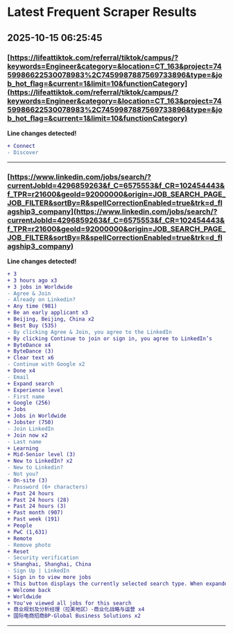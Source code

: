 # Latest Frequent Scraper Results

## 2025-10-15 06:25:45

### [https://lifeattiktok.com/referral/tiktok/campus/?keywords=Engineer&category=&location=CT_163&project=7459986622530078983%2C7459987887569733896&type=&job_hot_flag=&current=1&limit=10&functionCategory](https://lifeattiktok.com/referral/tiktok/campus/?keywords=Engineer&category=&location=CT_163&project=7459986622530078983%2C7459987887569733896&type=&job_hot_flag=&current=1&limit=10&functionCategory)

**Line changes detected!**

```diff
+ Connect
- Discover
```

---
### [https://www.linkedin.com/jobs/search/?currentJobId=4296859263&f_C=6575553&f_CR=102454443&f_TPR=r21600&geoId=92000000&origin=JOB_SEARCH_PAGE_JOB_FILTER&sortBy=R&spellCorrectionEnabled=true&trk=d_flagship3_company](https://www.linkedin.com/jobs/search/?currentJobId=4296859263&f_C=6575553&f_CR=102454443&f_TPR=r21600&geoId=92000000&origin=JOB_SEARCH_PAGE_JOB_FILTER&sortBy=R&spellCorrectionEnabled=true&trk=d_flagship3_company)

**Line changes detected!**

```diff
+ 3
+ 3 hours ago x3
+ 3 jobs in Worldwide
- Agree & Join
- Already on Linkedin?
+ Any time (981)
+ Be an early applicant x3
+ Beijing, Beijing, China x2
+ Best Buy (535)
- By clicking Agree & Join, you agree to the LinkedIn
+ By clicking Continue to join or sign in, you agree to LinkedIn’s
+ ByteDance x4
+ ByteDance (3)
+ Clear text x6
- Continue with Google x2
+ Done x4
- Email
+ Expand search
+ Experience level
- First name
+ Google (256)
+ Jobs
+ Jobs in Worldwide
+ Jobster (750)
- Join LinkedIn
+ Join now x2
- Last name
+ Learning
+ Mid-Senior level (3)
+ New to LinkedIn? x2
- New to Linkedin?
- Not you?
+ On-site (3)
- Password (6+ characters)
+ Past 24 hours
+ Past 24 hours (28)
+ Past 24 hours (3)
+ Past month (907)
+ Past week (191)
+ People
+ PwC (1,631)
+ Remote
- Remove photo
+ Reset
- Security verification
+ Shanghai, Shanghai, China
- Sign Up | LinkedIn
+ Sign in to view more jobs
+ This button displays the currently selected search type. When expanded it provides a list of search options that will switch the search inputs to match the current selection.
+ Welcome back
+ Worldwide
+ You've viewed all jobs for this search
+ 商业规划及分析经理（拉美地区）-商业化战略与运营 x4
+ 国际电商招商BP-Global Business Solutions x2
```

---
